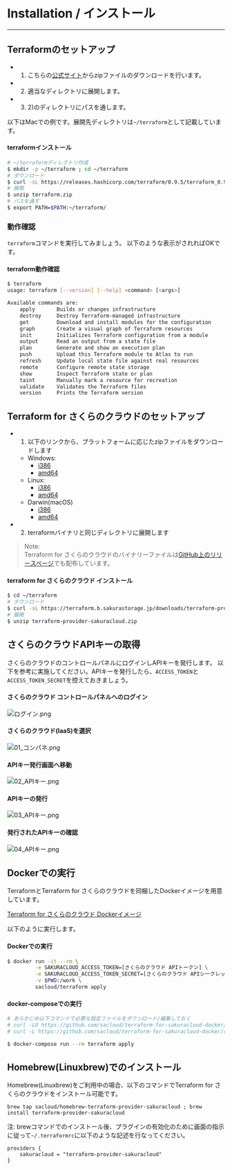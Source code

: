 # Installation / インストール

---

## Terraformのセットアップ

- 1) こちらの[公式サイト](https://www.terraform.io/downloads.html)からzipファイルのダウンロードを行います。
- 2) 適当なディレクトリに展開します。
- 3) 2)のディレクトリにパスを通します。

以下はMacでの例です。展開先ディレクトリは`~/terraform`として記載しています。

#### terraformインストール

```bash
# ~/terraformディレクトリ作成
$ mkdir -p ~/terraform ; cd ~/terraform
# ダウンロード
$ curl -sL https://releases.hashicorp.com/terraform/0.9.5/terraform_0.9.5_darwin_amd64.zip > terraform.zip
# 展開
$ unzip terraform.zip
# パスを通す
$ export PATH=$PATH:~/terraform/

```

### 動作確認

`terraform`コマンドを実行してみましょう。
以下のような表示がされればOKです。

#### terraform動作確認 

```bash
$ terraform
usage: terraform [--version] [--help] <command> [<args>]

Available commands are:
    apply       Builds or changes infrastructure
    destroy     Destroy Terraform-managed infrastructure
    get         Download and install modules for the configuration
    graph       Create a visual graph of Terraform resources
    init        Initializes Terraform configuration from a module
    output      Read an output from a state file
    plan        Generate and show an execution plan
    push        Upload this Terraform module to Atlas to run
    refresh     Update local state file against real resources
    remote      Configure remote state storage
    show        Inspect Terraform state or plan
    taint       Manually mark a resource for recreation
    validate    Validates the Terraform files
    version     Prints the Terraform version
```

## Terraform for さくらのクラウドのセットアップ

- 1) 以下のリンクから、プラットフォームに応じたzipファイルをダウンロードします
    - Windows: 
        - [i386](https://terraform.b.sakurastorage.jp/downloads/terraform-provider-sakuracloud_windows-386.zip)
        - [amd64](https://terraform.b.sakurastorage.jp/downloads/terraform-provider-sakuracloud_windows-amd64.zip)
    - Linux:
        - [i386](https://terraform.b.sakurastorage.jp/downloads/terraform-provider-sakuracloud_linux-386.zip)
        - [amd64](https://terraform.b.sakurastorage.jp/downloads/terraform-provider-sakuracloud_linux-amd64.zip)
    - Darwin(macOS)
        - [i386](https://terraform.b.sakurastorage.jp/downloads/terraform-provider-sakuracloud_darwin-386.zip)
        - [amd64](https://terraform.b.sakurastorage.jp/downloads/terraform-provider-sakuracloud_darwin-amd64.zip)
- 2) terraformバイナリと同じディレクトリに展開します

> Note:  
Terraform for さくらのクラウドのバイナリーファイルは[GitHub上のリリースページ](https://github.com/sacloud/terraform-provider-sakuracloud/releases/latest)でも配布しています。

#### terraform for さくらのクラウド インストール

```bash
$ cd ~/terraform
# ダウンロード
$ curl -sL https://terraform.b.sakurastorage.jp/downloads/terraform-provider-sakuracloud_darwin-amd64.zip > terraform-provider-sakuracloud.zip
# 展開
$ unzip terraform-provider-sakuracloud.zip

```


## さくらのクラウドAPIキーの取得

さくらのクラウドのコントロールパネルにログインしAPIキーを発行します。
以下を参考に実施してください。APIキーを発行したら、`ACCESS_TOKEN`と`ACCESS_TOKEN_SECRET`を控えておきましょう。

#### さくらのクラウド コントロールパネルへのログイン

![ログイン.png](images/login.png "ログイン.png")

#### さくらのクラウド(IaaS)を選択

![01_コンパネ.png](images/apikey01.png "01_コンパネ.png")

#### APIキー発行画面へ移動

![02_APIキー.png](images/apikey02.png "02_APIキー.png")

#### APIキーの発行

![03_APIキー.png](images/apikey03.png "03_APIキー.png")

#### 発行されたAPIキーの確認

![04_APIキー.png](images/apikey04.png "04_APIキー.png")

## Dockerでの実行

TerraformとTerraform for さくらのクラウドを同梱したDockerイメージを用意しています。

[Terraform for さくらのクラウド Dockerイメージ](https://hub.docker.com/r/sacloud/terraform/)

以下のように実行します。

#### Dockerでの実行
```bash
$ docker run -it --rm \
         -e SAKURACLOUD_ACCESS_TOKEN=[さくらのクラウド APIトークン] \
         -e SAKURACLOUD_ACCESS_TOKEN_SECRET=[さくらのクラウド APIシークレット] \
         -v $PWD:/work \
         sacloud/terraform apply
```

#### docker-composeでの実行
```bash
# あらかじめ以下コマンドで必要な設定ファイルをダウンロード/編集しておく
# curl -LO https://github.com/sacloud/terraform-for-sakuracloud-docker/raw/master/docker-compose.yml
# curl -L https://github.com/sacloud/terraform-for-sakuracloud-docker/raw/master/env-sample > .env

$ docker-compose run --rm terraform apply
```

## Homebrew(Linuxbrew)でのインストール

Homebrew(Linuxbrew)をご利用中の場合、以下のコマンドでTerraform for さくらのクラウドをインストール可能です。

    brew tap sacloud/homebrew-terraform-provider-sakuracloud ; brew install terraform-provider-sakuracloud

注: brewコマンドでのインストール後、プラグインの有効化のために画面の指示に従って`~/.terraformrc`に以下のような記述を行なってください。

    providers {
        sakuracloud = "terraform-provider-sakuracloud"
    }